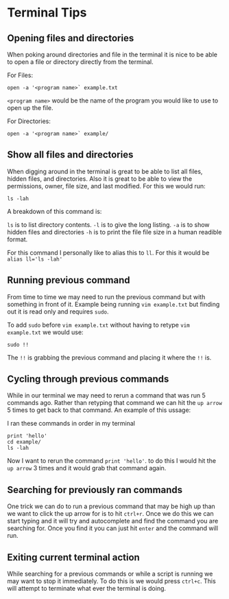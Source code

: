 # Terminal Tips
## Opening files and directories
When poking around directories and file in the terminal it is nice to be able to open a file or directory directly from the terminal.

For Files: 
```
open -a '<program name>` example.txt
```

`<program name>` would be the name of the program you would like to use to open up the file.

For Directories:
```
open -a '<program name>` example/
```

## Show all files and directories
When digging around in the terminal is great to be able to list all files, hidden files, and directories. Also it is great to be able to view the permissions, owner, file size, and last modified. For this we would run:

```
ls -lah
```
A breakdown of this command is:

`ls` is to list directory contents.
`-l` is to give the long listing. 
`-a` is to show hidden files and directories
`-h` is to print the file file size in a human readible format.

For this command I personally like to alias this to `ll`. For this it would be `alias ll='ls -lah'`

## Running previous command
From time to time we may need to run the previous command but with something in front of it. Example being running `vim example.txt` but finding out it is read only and requires `sudo`.

To add `sudo` before `vim example.txt` without having to retype `vim example.txt` we would use:

```
sudo !!
```

The `!!` is grabbing the previous command and placing it where the `!!` is.

## Cycling through previous commands
While in our terminal we may need to rerun a command that was run 5 commands ago. Rather than retyping that command we can hit the `up arrow` 5 times to get back to that command. An example of this ussage:

I ran these commands in order in my terminal

```
print 'hello'
cd example/
ls -lah
```

Now I want to rerun the command `print 'hello'`. to do this I would hit the `up arrow` 3 times and it would grab that command again.

## Searching for previously ran commands
One trick we can do to run a previous command that may be high up than we want to click the up arrow for is to hit `ctrl+r`. Once we do this we can start typing and it will try and autocomplete and find the command you are searching for. Once you find it you can just hit `enter` and the command will run.

## Exiting current terminal action
While searching for a previous commands or while a script is running we may want to stop it immediately. To do this is we would press `ctrl+c`. This will attempt to terminate what ever the terminal is doing.